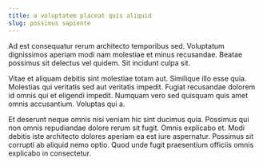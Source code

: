 ```yaml
---
title: a voluptatem placeat quis aliquid
slug: possimus sapiente
---
```


Ad est consequatur rerum architecto temporibus sed. Voluptatum dignissimos aperiam modi nam molestiae et minus recusandae. Beatae possimus sit delectus vel quidem. Sit incidunt culpa sit.

Vitae et aliquam debitis sint molestiae totam aut. Similique illo esse quia. Molestias qui veritatis sed aut veritatis impedit. Fugiat recusandae dolorem id omnis qui et eligendi impedit. Numquam vero sed quisquam quis amet omnis accusantium. Voluptas qui a.

Et deserunt neque omnis nisi veniam hic sint ducimus quia. Possimus qui non omnis repudiandae dolore rerum sit fugit. Omnis explicabo et. Modi debitis iste architecto dolores aperiam ea est iure aspernatur. Possimus sit corrupti ab aliquid nemo optio. Quod unde fugit praesentium officiis omnis explicabo in consectetur.
